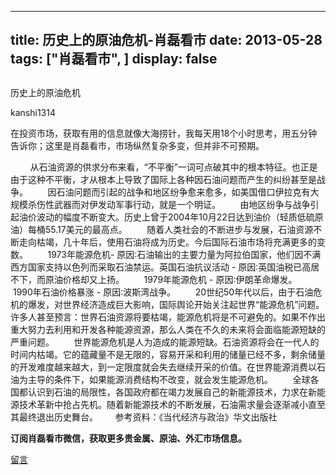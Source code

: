 
---
title:  历史上的原油危机-肖磊看市
date: 2013-05-28
tags: ["肖磊看市", ]
display: false
---


## 



历史上的原油危机




kanshi1314




在投资市场，获取有用的信息就像大海捞针，我每天用18个小时思考，用五分钟告诉你；这里是肖磊看市，市场纵然复杂多变，但并非不可预期。


 

 &nbsp; &nbsp; &nbsp; &nbsp; 从石油资源的供求分布来看，“不平衡”一词可点破其中的根本特征。也正是由于这种不平衡，才从根本上导致了国际上各种因石油问题而产生的纠纷甚至是战争。 &nbsp; &nbsp; &nbsp; &nbsp;因石油问题而引起的战争和地区纷争愈来愈多，如美国借口伊拉克有大规模杀伤性武器而对伊发动军事行动，就是一个明证。 &nbsp; &nbsp; &nbsp; &nbsp;由地区纷争与战争引起油价波动的幅度不断变大。历史上曾于2004年10月22日达到油价（轻质低硫原油）每桶55.17美元的最高点。 &nbsp; &nbsp; &nbsp; &nbsp;随着人类社会的不断进步与发展，石油资源不断走向枯竭，几十年后，使用石油将成为历史。今后国际石油市场将充满更多的变数。 &nbsp; &nbsp; &nbsp; &nbsp;1973年能源危机- 原因∶石油输出的主要力量为阿拉伯国家，他们因不满西方国家支持以色列而采取石油禁运。英国石油抗议活动 - 原因∶英国油税已高居不下，而原油价格却又上扬。 &nbsp; &nbsp; &nbsp; &nbsp;1979年能源危机 - 原因∶伊朗革命爆发。 &nbsp; &nbsp; &nbsp; &nbsp;1990年石油价格暴涨 - 原因∶波斯湾战争。 &nbsp; &nbsp; &nbsp; &nbsp;20世纪50年代以后，由于石油危机的爆发，对世界经济造成巨大影响，国际舆论开始关注起世界“能源危机”问题。许多人甚至预言：世界石油资源将要枯竭，能源危机将是不可避免的。如果不作出重大努力去利用和开发各种能源资源，那么人类在不久的未来将会面临能源短缺的严重问题。 &nbsp; &nbsp; &nbsp; &nbsp;世界能源危机是人为造成的能源短缺。石油资源将会在一代人的时间内枯竭。它的蕴藏量不是无限的，容易开采和利用的储量已经不多，剩余储量的开发难度越来越大，到一定限度就会失去继续开采的价值。在世界能源消费以石油为主导的条件下，如果能源消费结构不改变，就会发生能源危机。 &nbsp; &nbsp; &nbsp; &nbsp;全球各国都认识到石油的局限性，各国政府都在竭力发展自己的新能源技术，力求在新能源技术革新中抢占先机。随着新能源技术的不断发展，石油需求量会逐渐减小直至其最终退出历史舞台。 &nbsp; &nbsp; &nbsp; 参考资料：《当代经济与政治》华文出版社

 

 

**订阅肖磊看市微信，获取更多贵金属、原油、外汇市场信息。**









[留言](javascript:;)


